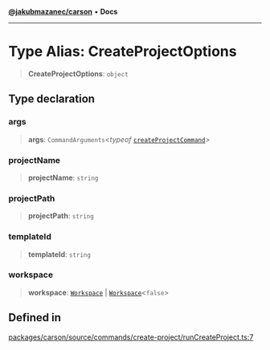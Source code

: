 [**@jakubmazanec/carson**](../README.md) • **Docs**

---

# Type Alias: CreateProjectOptions

> **CreateProjectOptions**: `object`

## Type declaration

### args

> **args**: `CommandArguments`\<_typeof_
> [`createProjectCommand`](../variables/createProjectCommand.md)\>

### projectName

> **projectName**: `string`

### projectPath

> **projectPath**: `string`

### templateId

> **templateId**: `string`

### workspace

> **workspace**: [`Workspace`](../classes/Workspace.md) \|
> [`Workspace`](../classes/Workspace.md)\<`false`\>

## Defined in

[packages/carson/source/commands/create-project/runCreateProject.ts:7](https://github.com/jakubmazanec/tools/blob/863f04cbbb9368fd023f0309084819aa9247d808/packages/carson/source/commands/create-project/runCreateProject.ts#L7)
